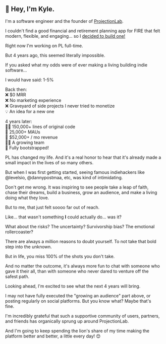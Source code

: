 ## 👋 Hey, I'm Kyle.

I'm a software engineer and the founder of [ProjectionLab](https://projectionlab.com).

I couldn't find a good financial and retirement planning app for FIRE that felt modern, flexible, and engaging... so I [decided to build one!](https://projectionlab.com/blog/choosefi-podcast)

Right now I'm working on PL full-time.

But 4 years ago, this seemed literally impossible.

If you asked what my odds were of ever making a living building indie software...

I would have said: 1-5%

Back then:  
❌ $0 MRR  
❌ No marketing experience  
❌ Graveyard of side projects I never tried to monetize  
💡 An idea for a new one  

4 years later:  
🧑‍💻 150,000+ lines of original code  
👥 25,000+ MAUs  
🤑 $52,000+ / mo revenue  
👨‍💼 A growing team  
🥾 Fully bootstrapped!  

PL has changed my life. And it's a real honor to hear that it's already made a small impact in the lives of so many others.

But when I was first getting started, seeing famous indiehackers like @levelsio, @dannypostmaa, etc, was kind of intimidating.

Don't get me wrong. It was inspiring to see people take a leap of faith, chase their dreams, build a business, grow an audience, and make a living doing what they love.

But to me, that just felt soooo far out of reach.

Like... that wasn't something **I** could actually do... was it?

What about the risks? The uncertainty? Survivorship bias? The emotional rollercoaster?

There are always a million reasons to doubt yourself. To not take that bold step into the unknown.

But in life, you miss 100% of the shots you don't take.

And no matter the outcome, it's always more fun to chat with someone who gave it their all, than with someone who never dared to venture off the safest path.

Looking ahead, I'm excited to see what the next 4 years will bring.

I may not have fully executed the "growing an audience" part above, or posting regularly on social platforms. But you know what? Maybe that's fine.

I'm incredibly grateful that such a supportive community of users, partners, and friends has organically sprung up around ProjectionLab.

And I'm going to keep spending the lion's share of my time making the platform better and better, a little every day! 😊

